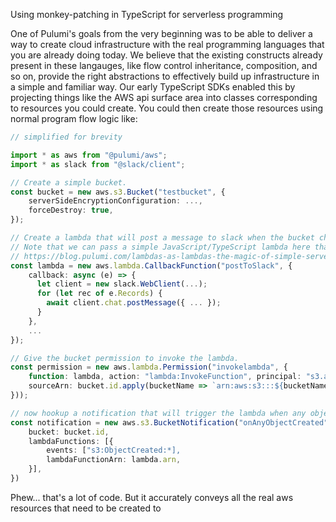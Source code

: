 Using monkey-patching in TypeScript for serverless programming

One of Pulumi's goals from the very beginning was to be able to deliver a way to create cloud infrastructure with the real programming
languages that you are already doing today. We believe that the existing constructs already present in these langauges, like flow control
inheritance, composition, and so on, provide the right abstractions to effectively build up infrastructure in a simple and familiar way.
Our early TypeScript SDKs enabled this by projecting things like the AWS api surface area into classes corresponding to resources you could 
create.  You could then create those resources using normal program flow logic like:

```ts
// simplified for brevity

import * as aws from "@pulumi/aws";
import * as slack from "@slack/client";

// Create a simple bucket.
const bucket = new aws.s3.Bucket("testbucket", {
    serverSideEncryptionConfiguration: ...,
    forceDestroy: true,
});

// Create a lambda that will post a message to slack when the bucket changes.
// Note that we can pass a simple JavaScript/TypeScript lambda here thanks to the magic of Lambdas as Lambdas:
// https://blog.pulumi.com/lambdas-as-lambdas-the-magic-of-simple-serverless-functions
const lambda = new aws.lambda.CallbackFunction("postToSlack", { 
    callback: async (e) => {
      let client = new slack.WebClient(...);
      for (let rec of e.Records) {
        await client.chat.postMessage({ ... });
      }
    },
    ...
});

// Give the bucket permission to invoke the lambda.
const permission = new aws.lambda.Permission("invokelambda", {
    function: lambda, action: "lambda:InvokeFunction", principal: "s3.amazonaws.com",
    sourceArn: bucket.id.apply(bucketName => `arn:aws:s3:::${bucketName}`),
}));

// now hookup a notification that will trigger the lambda when any object is created in the bucket.
const notification = new aws.s3.BucketNotification("onAnyObjectCreated", {
    bucket: bucket.id,
    lambdaFunctions: [{
        events: ["s3:ObjectCreated:*],
        lambdaFunctionArn: lambda.arn,
    }],
})
```

Phew... that's a lot of code.  But it accurately conveys all the real aws resources that need to be created to 
